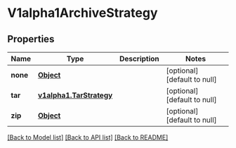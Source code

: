 # V1alpha1ArchiveStrategy
## Properties

Name | Type | Description | Notes
------------ | ------------- | ------------- | -------------
**none** | [**Object**](.md) |  | [optional] [default to null]
**tar** | [**v1alpha1.TarStrategy**](v1alpha1.TarStrategy.md) |  | [optional] [default to null]
**zip** | [**Object**](.md) |  | [optional] [default to null]

[[Back to Model list]](../README.md#documentation-for-models) [[Back to API list]](../README.md#documentation-for-api-endpoints) [[Back to README]](../README.md)

